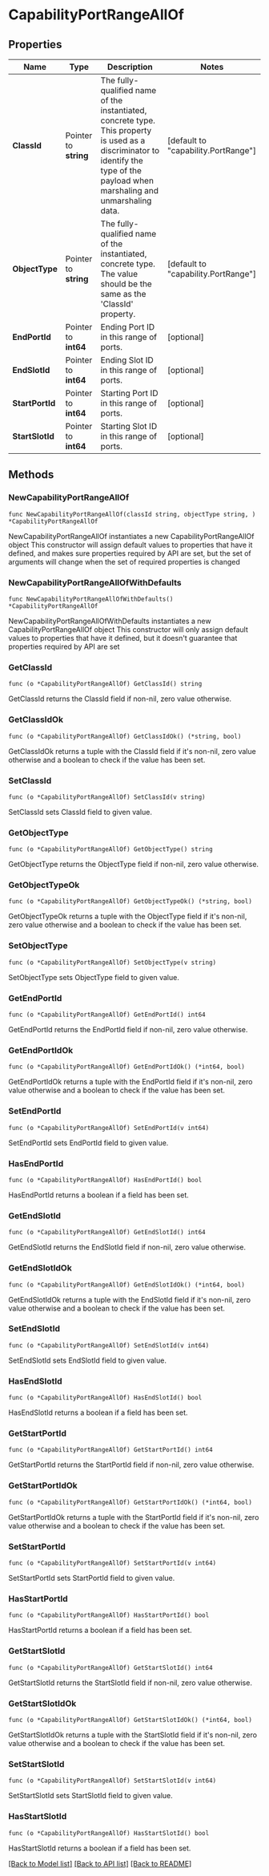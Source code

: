 # CapabilityPortRangeAllOf

## Properties

Name | Type | Description | Notes
------------ | ------------- | ------------- | -------------
**ClassId** | Pointer to **string** | The fully-qualified name of the instantiated, concrete type. This property is used as a discriminator to identify the type of the payload when marshaling and unmarshaling data. | [default to "capability.PortRange"]
**ObjectType** | Pointer to **string** | The fully-qualified name of the instantiated, concrete type. The value should be the same as the &#39;ClassId&#39; property. | [default to "capability.PortRange"]
**EndPortId** | Pointer to **int64** | Ending Port ID in this range of ports. | [optional] 
**EndSlotId** | Pointer to **int64** | Ending Slot ID in this range of ports. | [optional] 
**StartPortId** | Pointer to **int64** | Starting Port ID in this range of ports. | [optional] 
**StartSlotId** | Pointer to **int64** | Starting Slot ID in this range of ports. | [optional] 

## Methods

### NewCapabilityPortRangeAllOf

`func NewCapabilityPortRangeAllOf(classId string, objectType string, ) *CapabilityPortRangeAllOf`

NewCapabilityPortRangeAllOf instantiates a new CapabilityPortRangeAllOf object
This constructor will assign default values to properties that have it defined,
and makes sure properties required by API are set, but the set of arguments
will change when the set of required properties is changed

### NewCapabilityPortRangeAllOfWithDefaults

`func NewCapabilityPortRangeAllOfWithDefaults() *CapabilityPortRangeAllOf`

NewCapabilityPortRangeAllOfWithDefaults instantiates a new CapabilityPortRangeAllOf object
This constructor will only assign default values to properties that have it defined,
but it doesn't guarantee that properties required by API are set

### GetClassId

`func (o *CapabilityPortRangeAllOf) GetClassId() string`

GetClassId returns the ClassId field if non-nil, zero value otherwise.

### GetClassIdOk

`func (o *CapabilityPortRangeAllOf) GetClassIdOk() (*string, bool)`

GetClassIdOk returns a tuple with the ClassId field if it's non-nil, zero value otherwise
and a boolean to check if the value has been set.

### SetClassId

`func (o *CapabilityPortRangeAllOf) SetClassId(v string)`

SetClassId sets ClassId field to given value.


### GetObjectType

`func (o *CapabilityPortRangeAllOf) GetObjectType() string`

GetObjectType returns the ObjectType field if non-nil, zero value otherwise.

### GetObjectTypeOk

`func (o *CapabilityPortRangeAllOf) GetObjectTypeOk() (*string, bool)`

GetObjectTypeOk returns a tuple with the ObjectType field if it's non-nil, zero value otherwise
and a boolean to check if the value has been set.

### SetObjectType

`func (o *CapabilityPortRangeAllOf) SetObjectType(v string)`

SetObjectType sets ObjectType field to given value.


### GetEndPortId

`func (o *CapabilityPortRangeAllOf) GetEndPortId() int64`

GetEndPortId returns the EndPortId field if non-nil, zero value otherwise.

### GetEndPortIdOk

`func (o *CapabilityPortRangeAllOf) GetEndPortIdOk() (*int64, bool)`

GetEndPortIdOk returns a tuple with the EndPortId field if it's non-nil, zero value otherwise
and a boolean to check if the value has been set.

### SetEndPortId

`func (o *CapabilityPortRangeAllOf) SetEndPortId(v int64)`

SetEndPortId sets EndPortId field to given value.

### HasEndPortId

`func (o *CapabilityPortRangeAllOf) HasEndPortId() bool`

HasEndPortId returns a boolean if a field has been set.

### GetEndSlotId

`func (o *CapabilityPortRangeAllOf) GetEndSlotId() int64`

GetEndSlotId returns the EndSlotId field if non-nil, zero value otherwise.

### GetEndSlotIdOk

`func (o *CapabilityPortRangeAllOf) GetEndSlotIdOk() (*int64, bool)`

GetEndSlotIdOk returns a tuple with the EndSlotId field if it's non-nil, zero value otherwise
and a boolean to check if the value has been set.

### SetEndSlotId

`func (o *CapabilityPortRangeAllOf) SetEndSlotId(v int64)`

SetEndSlotId sets EndSlotId field to given value.

### HasEndSlotId

`func (o *CapabilityPortRangeAllOf) HasEndSlotId() bool`

HasEndSlotId returns a boolean if a field has been set.

### GetStartPortId

`func (o *CapabilityPortRangeAllOf) GetStartPortId() int64`

GetStartPortId returns the StartPortId field if non-nil, zero value otherwise.

### GetStartPortIdOk

`func (o *CapabilityPortRangeAllOf) GetStartPortIdOk() (*int64, bool)`

GetStartPortIdOk returns a tuple with the StartPortId field if it's non-nil, zero value otherwise
and a boolean to check if the value has been set.

### SetStartPortId

`func (o *CapabilityPortRangeAllOf) SetStartPortId(v int64)`

SetStartPortId sets StartPortId field to given value.

### HasStartPortId

`func (o *CapabilityPortRangeAllOf) HasStartPortId() bool`

HasStartPortId returns a boolean if a field has been set.

### GetStartSlotId

`func (o *CapabilityPortRangeAllOf) GetStartSlotId() int64`

GetStartSlotId returns the StartSlotId field if non-nil, zero value otherwise.

### GetStartSlotIdOk

`func (o *CapabilityPortRangeAllOf) GetStartSlotIdOk() (*int64, bool)`

GetStartSlotIdOk returns a tuple with the StartSlotId field if it's non-nil, zero value otherwise
and a boolean to check if the value has been set.

### SetStartSlotId

`func (o *CapabilityPortRangeAllOf) SetStartSlotId(v int64)`

SetStartSlotId sets StartSlotId field to given value.

### HasStartSlotId

`func (o *CapabilityPortRangeAllOf) HasStartSlotId() bool`

HasStartSlotId returns a boolean if a field has been set.


[[Back to Model list]](../README.md#documentation-for-models) [[Back to API list]](../README.md#documentation-for-api-endpoints) [[Back to README]](../README.md)


